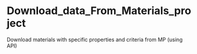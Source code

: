 # Download_data_From_Materials_project
Download materials with specific properties and criteria from MP (using API)
